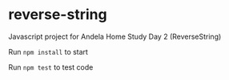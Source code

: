 # reverse-string
Javascript project for Andela Home Study Day 2 (ReverseString)

Run `npm install` to start

Run `npm test` to test code
